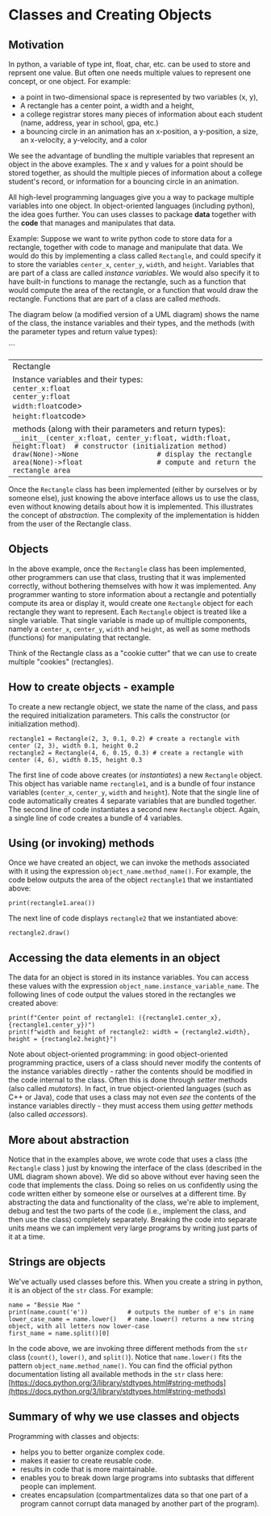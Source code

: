# Classes and Creating Objects

## Motivation
In python, a variable of type int, float, char, etc. can be used to store and reprsent one value.
But often one needs multiple values to represent one concept, or one object. For example:
* a point in two-dimensional space is represented by two variables (x, y),
* A rectangle has a center point, a width and a height,
* a college registrar stores many pieces of information about each student (name, address, year in school, gpa, etc.)
* a bouncing circle in an animation has an x-position, a y-position, a size, an x-velocity, a y-velocity, and a color

We see the advantage of bundling the multiple variables that represent an object in the above examples. The x and y values for a point should be stored together, as should the multiple pieces of information about a college student's record, or information for a bouncing circle in an animation.

All high-level programming languages give you a way to package multiple variables into one object. In object-oriented languages (including python), the idea goes further. You can uses classes to package **data** together with the **code** that manages and manipulates that data.

Example: Suppose we want to write python code to store data for a rectangle, together with code to manage and manipulate that data. We would do this by implementing a class called <code>Rectangle</code>, and could specify it to store the variables <code>center_x</code>, <code>center_y</code>, <code>width</code>, and <code>height</code>. Variables that are part of a class are called *instance variables*. We would also specify it to have built-in functions to manage the rectangle, such as a function that would compute the area of the rectangle, or a function that would draw the rectangle. Functions that are part of a class are called *methods*.

The diagram below (a modified version of a UML diagram) shows the name of the class, the instance variables and their types, and the methods (with the parameter types and return value types):
<table>
    <tr>
        <td>Rectangle</td>
    </tr>
    <tr>
      <td>Instance variables and their types:<br>
    <code>center_x:float</code><br>
    <code>center_y:float</code><br>
    <code>width:float</code>code><br>
    <code>height:float</code>code></td>
      ```
    </tr>
    <tr>
      <td>methods (along with their parameters and return types):<br>
    <code>__init__(center_x:float, center_y:float, width:float, height:float)  # constructor (initialization method)</code><br>
    <code>draw(None)->None                   # display the rectangle</code>  <br>
    <code>area(None)->float                  # compute and return the rectangle area</code><br>
    </tr> 
</table>

Once the <code>Rectangle</code> class has been implemented (either by ourselves or by someone else), just knowing the above interface allows us to use the class, even without knowing details about how it is implemented. This illustrates the concept of *abstraction*. The complexity of the implementation is hidden from the user of the Rectangle class.

## Objects
In the above example, once the <code>Rectangle</code> class has been implemented, other programmers can use that class, trusting that it was implemented correctly, without bothering themselves with how it was implemented. Any programmer wanting to store information about a rectangle and potentially compute its area or display it, would create one <code>Rectangle</code> object for each rectangle they want to represent. Each <code>Rectangle</code> object is treated like a single variable. That single variable is made up of multiple components, namely a <code>center_x</code>, <code>center_y</code>, <code>width</code> and <code>height</code>, as well as some methods (functions) for manipulating that rectangle.

Think of the Rectangle class as a "cookie cutter" that we can use to create multiple "cookies" (rectangles).

## How to create objects - example
To create a new rectangle object, we state the name of the class, and pass the required initialization parameters. This calls the constructor (or initialization method).
```
rectangle1 = Rectangle(2, 3, 0.1, 0.2) # create a rectangle with center (2, 3), width 0.1, height 0.2
rectangle2 = Rectangle(4, 6, 0.15, 0.3) # create a rectangle with center (4, 6), width 0.15, height 0.3
```
The first line of code above creates (or *instantiates*) a new <code>Rectangle</code> object. This object has variable name <code>rectangle1</code>, and is a bundle of four instance variables (<code>center_x</code>, <code>center_y</code>, <code>width</code> and <code>height</code>). Note that the single line of code automatically creates 4 separate variables that are bundled together. The second line of code instantiates a second new <code>Rectangle</code> object. Again, a single line of code creates a bundle of 4 variables.

## Using (or invoking) methods
Once we have created an object, we can invoke the methods associated with it using the expression <code>object_name.method_name()</code>.
For example, the code below outputs the area of the object <code>rectangle1</code> that we instantiated above:
```
print(rectangle1.area())
```
The next line of code displays <code>rectangle2</code> that we instantiated above:
```
rectangle2.draw()
```
## Accessing the data elements in an object
The data for an object is stored in its instance variables. You can access these values with the expression <code>object_name.instance_variable_name</code>. The following  lines of code output the values stored in the rectangles we created above:
```
print(f"Center point of rectangle1: ({rectangle1.center_x}, {rectangle1.center_y})")
print(f"width and height of rectangle2: width = {rectangle2.width}, height = {rectangle2.height}")
```
Note about object-oriented programming: in good object-oriented programming practice, users of a class should never modify the contents of the instance variables directly - rather the contents should be modified in the code internal to the class. Often this is done through *setter* methods (also called *mutators*).
In fact, in true object-oriented languages (such as C++ or Java), code that uses a class may not even *see* the contents of the instance variables directly - they must access them using *getter* methods (also called *accessors*).

## More about abstraction

Notice that in the examples above, we wrote code that uses a class (the <code>Rectangle</code> class ) just by knowing the interface of the class (described in the UML diagram shown above). We did so above without ever having seen the code that implements the class. Doing so relies on us confidently using the code written either by someone else or ourselves at a different time. By abstracting the data and functionality of the class, we're able to implement, debug and test the two parts of the code (i.e., implement the class, and then use the class) completely separately. Breaking the code into  separate units means we can implement very large programs by writing just parts of it at a time.

## Strings are objects

We've actually used classes before this. When you create a string in python, it is an object of the <code>str</code> class. For example:
```
name = "Bessie Mae "
print(name.count('e'))           # outputs the number of e's in name
lower_case_name = name.lower()   # name.lower() returns a new string object, with all letters now lower-case
first_name = name.split()[0]
```
In the code above, we are invoking three different methods from the <code>str</code> class (<code>count()</code>, <code>lower()</code>, and <code>split()</code>). Notice that <code>name.lower()</code> fits the pattern <code>object_name.method_name()</code>.
You can find the official python documentation listing all available methods in the <code>str</code> class here: [https://docs.python.org/3/library/stdtypes.html#string-methods](https://docs.python.org/3/library/stdtypes.html#string-methods)

## Summary of why we use classes and objects
Programming with classes and objects:
* helps you to better organize complex code.
* makes it easier to create reusable code.
* results in code that is more maintainable.
* enables you to break down large programs into subtasks that different people can implement.
* creates encapsulation (compartmentalizes data so that one part of a program cannot corrupt data managed by another part of the program).
